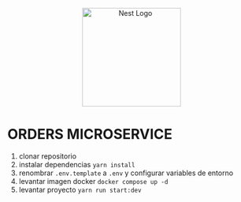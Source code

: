 <p align="center">
  <a href="http://nestjs.com/" target="blank"><img src="https://nestjs.com/img/logo-small.svg" width="200" alt="Nest Logo" /></a>
</p>

# ORDERS MICROSERVICE

1. clonar repositorio
2. instalar dependencias `yarn install`
3. renombrar `.env.template` a `.env` y configurar variables de entorno
4. levantar imagen docker `docker compose up -d`
5. levantar proyecto `yarn run start:dev` 
